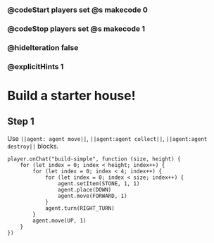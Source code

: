 ### @codeStart players set @s makecode 0
### @codeStop players set @s makecode 1

### @hideIteration false 
### @explicitHints 1


# Build a starter house!

## Step 1
Use ``||agent: agent move||``, ``||agent:agent collect||``, ``||agent:agent destroy||`` blocks.

```template
player.onChat("build-simple", function (size, height) {
    for (let index = 0; index < height; index++) {
        for (let index = 0; index < 4; index++) {
            for (let index = 0; index < size; index++) {
                agent.setItem(STONE, 1, 1)
                agent.place(DOWN)
                agent.move(FORWARD, 1)
            }
            agent.turn(RIGHT_TURN)
        }
        agent.move(UP, 1)
    }
})
```



